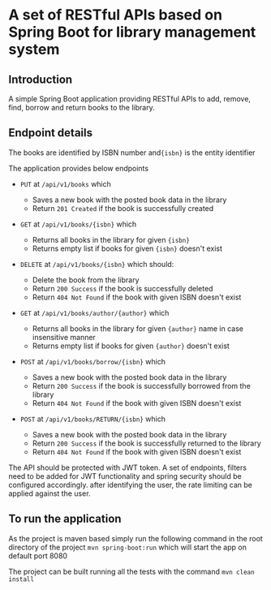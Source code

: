 # A set of RESTful APIs based on Spring Boot for library management system

## Introduction
A simple Spring Boot application providing RESTful APIs to add, remove, find, borrow and return books to the library.

## Endpoint details

The books are identified by ISBN number and`{isbn}` is the entity identifier 

The application provides below endpoints

- `PUT` at `/api/v1/books` which 
  - Saves a new book with the posted book data in the library
  - Return `201 Created` if the book is successfully created

- `GET` at `/api/v1/books/{isbn}` which
  - Returns all books in the library for given `{isbn}`
  - Returns empty list if books for given `{isbn}` doesn't exist
  
- `DELETE` at `/api/v1/books/{isbn}` which should:
  - Delete the book from the library
  - Return `200 Success` if the book is successfully deleted
  - Return `404 Not Found` if the book with given ISBN doesn't exist

- `GET` at `/api/v1/books/author/{author}` which
  - Returns all books in the library for given `{author}` name in case insensitive manner
  - Returns empty list if books for given `{author}` doesn't exist
  
- `POST` at `/api/v1/books/borrow/{isbn}` which 
  - Saves a new book with the posted book data in the library
  - Return `200 Success` if the book is successfully borrowed from the library
  - Return `404 Not Found` if the book with given ISBN doesn't exist

- `POST` at `/api/v1/books/RETURN/{isbn}` which 
  - Saves a new book with the posted book data in the library
  - Return `200 Success` if the book is successfully returned to the library
  - Return `404 Not Found` if the book with given ISBN doesn't exist
  
The API should be protected with JWT token. A set of endpoints, filters need to be added for JWT functionality and spring security should be configured accordingly. after identifying the user, the rate limiting can be applied against the user.

## To run the application
As the project is maven based simply run the following command in the root directory of the project `mvn spring-boot:run` which will start the app on default port 8080

The project can be built running all the tests with the command `mvn clean install`


